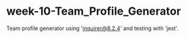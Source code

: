 # week-10-Team_Profile_Generator
Team profile generator using 'inquirer@8.2.4' and testing with 'jest'.
